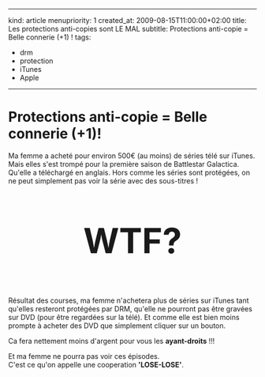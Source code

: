 -----
kind: article
menupriority: 1
created_at: 2009-08-15T11:00:00+02:00
title: Les protections anti-copies sont LE MAL
subtitle: Protections anti-copie = Belle connerie (+1) !
tags:
  - drm
  - protection
  - iTunes
  - Apple

-----

# Protections anti-copie = Belle connerie (+1)!

Ma femme a acheté pour environ 500€ (au moins) de séries télé sur iTunes. Mais elles s'est trompé pour la première saison de Battlestar Galactica. Qu'elle a téléchargé en anglais. Hors comme les séries sont protégées, on ne peut simplement pas voir la série avec des sous-titres !

<div class="encadre">
    <p style="text-align: center; font-size: 5em"><strong>WTF?</strong></p>
</div>

Résultat des courses, ma femme n'achetera plus de séries sur iTunes tant qu'elles resteront protégées par DRM, qu'elle ne pourront pas être gravées sur DVD (pour être regardées sur la télé). Et comme elle est bien moins prompte à acheter des DVD que simplement cliquer sur un bouton.

<div class="encadre">

Ca fera nettement moins d'argent pour vous les <strong>ayant-droits</strong>&nbsp;!!!

</div>

Et ma femme ne pourra pas voir ces épisodes. <br/>
C'est ce qu'on appelle une cooperation <strong>'LOSE-LOSE'</strong>.


